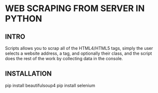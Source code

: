 # WEB SCRAPING FROM SERVER IN PYTHON
## INTRO
Scripts allows you to scrap all of the HTML4/HTML5 tags, simply the user selects a website address, a tag, 
and optionally their class, and the script does the rest of the work by collecting data in the console.
## INSTALLATION
pip install beautifulsoup4
pip install selenium
